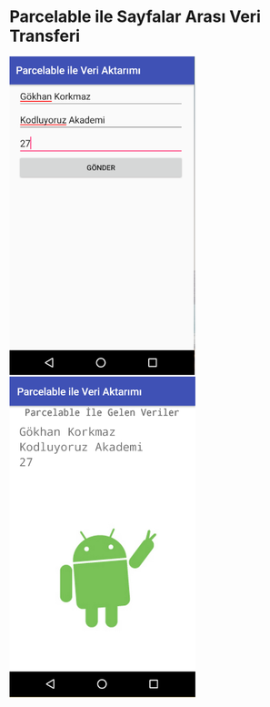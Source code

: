 # Parcelable ile Sayfalar Arası Veri Transferi


![alt text](https://github.com/gokankorkmaz/ParcelableExample/blob/master/app/src/main/res/drawable/bir.png)
![alt text](https://github.com/gokankorkmaz/ParcelableExample/blob/master/app/src/main/res/drawable/iki.png)
